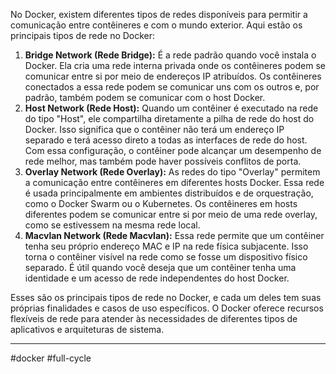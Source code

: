 No Docker, existem diferentes tipos de redes disponíveis para permitir a comunicação entre contêineres e com o mundo exterior. Aqui estão os principais tipos de rede no Docker:

1. **Bridge Network (Rede Bridge):** É a rede padrão quando você instala o Docker. Ela cria uma rede interna privada onde os contêineres podem se comunicar entre si por meio de endereços IP atribuídos. Os contêineres conectados a essa rede podem se comunicar uns com os outros e, por padrão, também podem se comunicar com o host Docker.
2. **Host Network (Rede Host):** Quando um contêiner é executado na rede do tipo "Host", ele compartilha diretamente a pilha de rede do host do Docker. Isso significa que o contêiner não terá um endereço IP separado e terá acesso direto a todas as interfaces de rede do host. Com essa configuração, o contêiner pode alcançar um desempenho de rede melhor, mas também pode haver possíveis conflitos de porta.
3. **Overlay Network (Rede Overlay):** As redes do tipo "Overlay" permitem a comunicação entre contêineres em diferentes hosts Docker. Essa rede é usada principalmente em ambientes distribuídos e de orquestração, como o Docker Swarm ou o Kubernetes. Os contêineres em hosts diferentes podem se comunicar entre si por meio de uma rede overlay, como se estivessem na mesma rede local.
4. **Macvlan Network (Rede Macvlan):** Essa rede permite que um contêiner tenha seu próprio endereço MAC e IP na rede física subjacente. Isso torna o contêiner visível na rede como se fosse um dispositivo físico separado. É útil quando você deseja que um contêiner tenha uma identidade e um acesso de rede independentes do host Docker.

Esses são os principais tipos de rede no Docker, e cada um deles tem suas próprias finalidades e casos de uso específicos. O Docker oferece recursos flexíveis de rede para atender às necessidades de diferentes tipos de aplicativos e arquiteturas de sistema.

---
#docker #full-cycle 